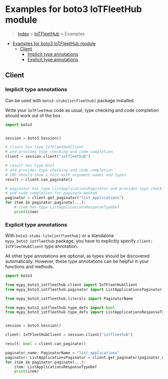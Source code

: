 <a id="examples-for-boto3-iotfleethub-module"></a>

# Examples for boto3 IoTFleetHub module

> [Index](../README.md) > [IoTFleetHub](./README.md) > Examples

- [Examples for boto3 IoTFleetHub module](#examples-for-boto3-iotfleethub-module)
  - [Client](#client)
    - [Implicit type annotations](#implicit-type-annotations)
    - [Explicit type annotations](#explicit-type-annotations)

<a id="client"></a>

## Client

<a id="implicit-type-annotations"></a>

### Implicit type annotations

Can be used with `boto3-stubs[iotfleethub]` package installed.

Write your `IoTFleetHub` code as usual, type checking and code completion
should work out of the box.

```python
import boto3


session = boto3.Session()

# client has type IoTFleetHubClient
# and provides type checking and code completion
client = session.client("iotfleethub")

# result has type bool
# and provides type checking and code completion
# IDE should show a hint with argument names and types
result = client.can_paginate()

# paginator has type ListApplicationsPaginator and provides type checking
# and code completion for paginate method
paginator = client.get_paginator("list_applications")
for item in paginator.paginate(...):
    # item has type ListApplicationsResponseTypeDef
    print(item)
```

<a id="explicit-type-annotations"></a>

### Explicit type annotations

With `boto3-stubs-lite[iotfleethub]` or a standalone `mypy_boto3_iotfleethub`
package, you have to explicitly specify `client: IoTFleetHubClient` type
annotation.

All other type annotations are optional, as types should be discovered
automatically. However, these type annotations can be helpful in your functions
and methods.

```python
import boto3

from mypy_boto3_iotfleethub.client import IoTFleetHubClient
from mypy_boto3_iotfleethub.paginator import ListApplicationsPaginator

from mypy_boto3_iotfleethub.literals import PaginatorName

from mypy_boto3_iotfleethub.type_defs import bool
from mypy_boto3_iotfleethub.type_defs import ListApplicationsResponseTypeDef


session = boto3.Session()

client: IoTFleetHubClient = session.client("iotfleethub")

result: bool = client.can_paginate()

paginator_name: PaginatorName = "list_applications"
paginator: ListApplicationsPaginator = client.get_paginator(paginator_name)
for item in paginator.paginate(...):
    item: ListApplicationsResponseTypeDef
    print(item)
```
